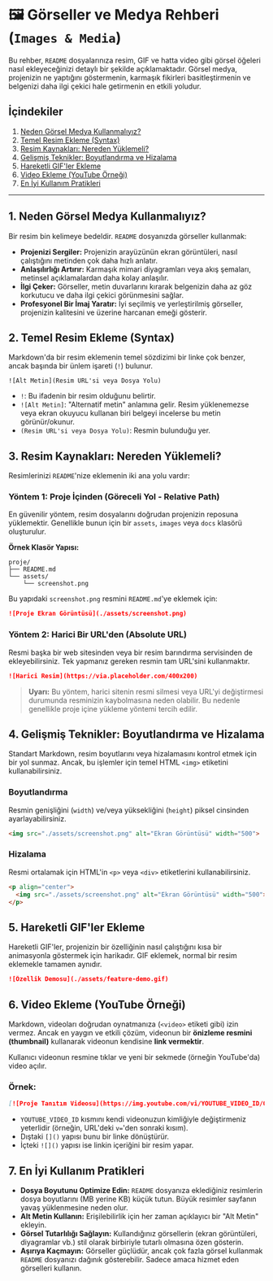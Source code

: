 # 🖼️ Görseller ve Medya Rehberi (`Images & Media`)

Bu rehber, `README` dosyalarınıza resim, GIF ve hatta video gibi görsel öğeleri nasıl ekleyeceğinizi detaylı bir şekilde açıklamaktadır. Görsel medya, projenizin ne yaptığını göstermenin, karmaşık fikirleri basitleştirmenin ve belgenizi daha ilgi çekici hale getirmenin en etkili yoludur.

## İçindekiler

1.  [Neden Görsel Medya Kullanmalıyız?](#1-neden-görsel-medya-kullanmalıyız)
2.  [Temel Resim Ekleme (Syntax)](#2-temel-resim-ekleme-syntax)
3.  [Resim Kaynakları: Nereden Yüklemeli?](#3-resim-kaynakları-nereden-yüklemeli)
4.  [Gelişmiş Teknikler: Boyutlandırma ve Hizalama](#4-gelişmiş-teknikler-boyutlandırma-ve-hizalama)
5.  [Hareketli GIF'ler Ekleme](#5-hareketli-gifler-ekleme)
6.  [Video Ekleme (YouTube Örneği)](#6-video-ekleme-youtube-örneği)
7.  [En İyi Kullanım Pratikleri](#7-en-i̇yi-kullanım-pratikleri)

-----

## 1\. Neden Görsel Medya Kullanmalıyız?

Bir resim bin kelimeye bedeldir. `README` dosyanızda görseller kullanmak:

  - **Projenizi Sergiler:** Projenizin arayüzünün ekran görüntüleri, nasıl çalıştığını metinden çok daha hızlı anlatır.
  - **Anlaşılırlığı Artırır:** Karmaşık mimari diyagramları veya akış şemaları, metinsel açıklamalardan daha kolay anlaşılır.
  - **İlgi Çeker:** Görseller, metin duvarlarını kırarak belgenizin daha az göz korkutucu ve daha ilgi çekici görünmesini sağlar.
  - **Profesyonel Bir İmaj Yaratır:** İyi seçilmiş ve yerleştirilmiş görseller, projenizin kalitesini ve üzerine harcanan emeği gösterir.

## 2\. Temel Resim Ekleme (Syntax)

Markdown'da bir resim eklemenin temel sözdizimi bir linke çok benzer, ancak başında bir ünlem işareti (`!`) bulunur.

`![Alt Metin](Resim URL'si veya Dosya Yolu)`

  - `!`: Bu ifadenin bir resim olduğunu belirtir.
  - `![Alt Metin]`: "Alternatif metin" anlamına gelir. Resim yüklenemezse veya ekran okuyucu kullanan biri belgeyi incelerse bu metin görünür/okunur.
  - `(Resim URL'si veya Dosya Yolu)`: Resmin bulunduğu yer.

## 3\. Resim Kaynakları: Nereden Yüklemeli?

Resimlerinizi `README`'nize eklemenin iki ana yolu vardır:

### Yöntem 1: Proje İçinden (Göreceli Yol - Relative Path)

En güvenilir yöntem, resim dosyalarını doğrudan projenizin reposuna yüklemektir. Genellikle bunun için bir `assets`, `images` veya `docs` klasörü oluşturulur.

**Örnek Klasör Yapısı:**

```
proje/
├── README.md
└── assets/
    └── screenshot.png
```

Bu yapıdaki `screenshot.png` resmini `README.md`'ye eklemek için:

```markdown
![Proje Ekran Görüntüsü](./assets/screenshot.png)
```

### Yöntem 2: Harici Bir URL'den (Absolute URL)

Resmi başka bir web sitesinden veya bir resim barındırma servisinden de ekleyebilirsiniz. Tek yapmanız gereken resmin tam URL'sini kullanmaktır.

```markdown
![Harici Resim](https://via.placeholder.com/400x200)
```

> **Uyarı:** Bu yöntem, harici sitenin resmi silmesi veya URL'yi değiştirmesi durumunda resminizin kaybolmasına neden olabilir. Bu nedenle genellikle proje içine yükleme yöntemi tercih edilir.

## 4\. Gelişmiş Teknikler: Boyutlandırma ve Hizalama

Standart Markdown, resim boyutlarını veya hizalamasını kontrol etmek için bir yol sunmaz. Ancak, bu işlemler için temel HTML `<img>` etiketini kullanabilirsiniz.

### Boyutlandırma

Resmin genişliğini (`width`) ve/veya yüksekliğini (`height`) piksel cinsinden ayarlayabilirsiniz.

```html
<img src="./assets/screenshot.png" alt="Ekran Görüntüsü" width="500">
```

### Hizalama

Resmi ortalamak için HTML'in `<p>` veya `<div>` etiketlerini kullanabilirsiniz.

```html
<p align="center">
  <img src="./assets/screenshot.png" alt="Ekran Görüntüsü" width="500">
</p>
```

## 5\. Hareketli GIF'ler Ekleme

Hareketli GIF'ler, projenizin bir özelliğinin nasıl çalıştığını kısa bir animasyonla göstermek için harikadır. GIF eklemek, normal bir resim eklemekle tamamen aynıdır.

```markdown
![Özellik Demosu](./assets/feature-demo.gif)
```

## 6\. Video Ekleme (YouTube Örneği)

Markdown, videoları doğrudan oynatmanıza (`<video>` etiketi gibi) izin vermez. Ancak en yaygın ve etkili çözüm, videonun bir **önizleme resmini (thumbnail)** kullanarak videonun kendisine **link vermektir**.

Kullanıcı videonun resmine tıklar ve yeni bir sekmede (örneğin YouTube'da) video açılır.

### Örnek:

```markdown
[![Proje Tanıtım Videosu](https://img.youtube.com/vi/YOUTUBE_VIDEO_ID/0.jpg)](https://www.youtube.com/watch?v=YOUTUBE_VIDEO_ID)
```

  - `YOUTUBE_VIDEO_ID` kısmını kendi videonuzun kimliğiyle değiştirmeniz yeterlidir (örneğin, URL'deki `v=`'den sonraki kısım).
  - Dıştaki `[]()` yapısı bunu bir linke dönüştürür.
  - İçteki `![]()` yapısı ise linkin içeriğini bir resim yapar.

## 7\. En İyi Kullanım Pratikleri

  - **Dosya Boyutunu Optimize Edin:** `README` dosyanıza eklediğiniz resimlerin dosya boyutlarını (MB yerine KB) küçük tutun. Büyük resimler sayfanın yavaş yüklenmesine neden olur.
  - **Alt Metin Kullanın:** Erişilebilirlik için her zaman açıklayıcı bir "Alt Metin" ekleyin.
  - **Görsel Tutarlılığı Sağlayın:** Kullandığınız görsellerin (ekran görüntüleri, diyagramlar vb.) stil olarak birbiriyle tutarlı olmasına özen gösterin.
  - **Aşırıya Kaçmayın:** Görseller güçlüdür, ancak çok fazla görsel kullanmak `README` dosyanızı dağınık gösterebilir. Sadece amaca hizmet eden görselleri kullanın.